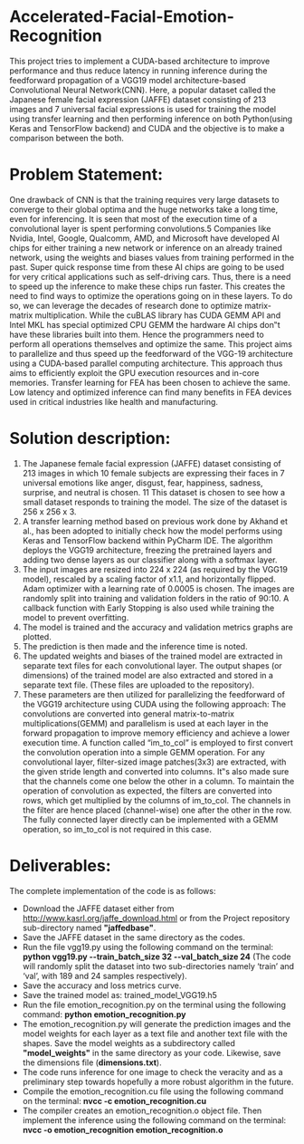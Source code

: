 # Accelerated-Facial-Emotion-Recognition
This project tries to implement a CUDA-based architecture to improve performance and thus reduce 
latency in running inference during the feedforward propagation of a VGG19 model architecture-based 
Convolutional Neural Network(CNN). Here, a popular dataset called the Japanese female facial 
expression (JAFFE) dataset consisting of 213 images and 7 universal facial expressions is used for 
training the model using transfer learning and then performing inference on both Python(using Keras 
and TensorFlow backend) and CUDA and the objective is to make a comparison between the both.

# Problem Statement:
One drawback of CNN is that the training requires very large datasets to converge  to their global optima and the huge networks take a long time, even for inferencing. It is seen that most of the execution time of a convolutional layer is spent performing convolutions.5 Companies like Nvidia, Intel, Google, Qualcomm, AMD, and Microsoft have developed AI chips for either training a new network or inference on an already trained network, using the weights and biases values from training performed in the past. Super quick response time from these AI chips are going to be used for very critical applications such as self-driving cars. Thus, there is a need to speed up the inference to make these chips run faster. This creates the need to find ways to optimize the operations going on in these layers. To do so, we can leverage the decades of research done to optimize matrix-matrix multiplication. While the cuBLAS library has CUDA GEMM API and Intel MKL has special optimized CPU GEMM the hardware AI chips don‟t have these libraries built into them. Hence the programmers need to perform all operations themselves and optimize the same.
This project aims to parallelize and thus speed up the feedforward of the VGG-19 architecture using a CUDA-based parallel computing architecture. This approach thus aims to efficiently exploit the GPU execution resources and in-core memories. Transfer learning for FEA has been chosen to achieve the same. Low latency and optimized inference can find many benefits in FEA devices used in critical industries like health and manufacturing. 

# Solution description:
1. The Japanese female facial expression (JAFFE) dataset consisting of 213 images in which 10 female subjects are expressing their faces in 7 universal emotions like anger, disgust, fear, happiness, sadness, surprise, and neutral is chosen. 11 This dataset is chosen to see how a small dataset responds to training the model. The size of the dataset is 256 x 256 x 3. 
2. A transfer learning method based on previous work done by Akhand et al., has been adopted to initially check how the model performs using Keras and TensorFlow backend 
within PyCharm IDE. The algorithm deploys the VGG19 architecture, freezing the pretrained layers and adding two dense layers as our classifier along with a softmax layer.
3. The input images are resized into 224 x 224 (as required by the VGG19 model), rescaled by a scaling factor of x1.1, and horizontally flipped. Adam optimizer with a learning rate of 0.0005 is chosen. The images are randomly split into training and validation folders in the ratio of 90:10. A callback function with Early Stopping is also used while training the model to prevent overfitting.
4. The model is trained and the accuracy and validation metrics graphs are plotted.
5. The prediction is then made and the inference time is noted.
6. The updated weights and biases of the trained model are extracted in separate text files for each convolutional layer. The output shapes (or dimensions) of the trained model are also extracted and stored in a separate text file. (These files are uploaded to the repository). 
7.  These parameters are then utilized for parallelizing the feedforward of the VGG19 architecture using CUDA using the following approach:
The convolutions are converted into general matrix-to-matrix multiplications(GEMM) and parallelism is used at each layer in the forward propagation to improve memory efficiency and achieve a lower execution time. A function called “im_to_col” is employed to first convert the convolution operation into a simple GEMM operation. For any convolutional layer, filter-sized image patches(3x3) are extracted, with the given stride length and converted into columns. It‟s also made sure that the channels come one below the other in a column. To maintain the operation of convolution as expected, the filters are converted into rows, which get multiplied by the columns of im_to_col. The channels in the filter are hence placed (channel-wise) one after the other in the row. The fully connected layer directly can be implemented with a GEMM operation, so im_to_col is not required in this case.

# Deliverables:
The complete implementation of the code is as follows:
- Download the JAFFE dataset either from http://www.kasrl.org/jaffe_download.html or from the Project repository sub-directory named **"jaffedbase"**.
- Save the JAFFE dataset in the same directory as the codes.
- Run the file vgg19.py using the following command on the terminal:
**python vgg19.py --train_batch_size 32 --val_batch_size 24**
(The code will randomly split the dataset into two sub-directories namely ‘train’ and ‘val’, with 
189 and 24 samples respectively).
- Save the accuracy and loss metrics curve.
- Save the trained model as: trained_model_VGG19.h5
- Run the file emotion_recognition.py on the terminal using the following command:
**python emotion_recognition.py**
- The emotion_recognition.py will generate the prediction images and the model weights for each layer as a text file and another text file with the shapes. Save the model weights as a subdirectory called **"model_weights"** in the same directory as your code. Likewise, save the dimensions file (**dimensions.txt**). 
- The code runs inference for one image to check the veracity and as a preliminary step towards hopefully a more robust algorithm in the future.
- Compile the emotion_recognition.cu file using the following command on the terminal:
**nvcc -c emotion_recognition.cu**
- The compiler creates an emotion_recognition.o object file. Then implement the inference using the following command on the terminal:
**nvcc -o emotion_recognition emotion_recognition.o**

